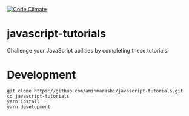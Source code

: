 [![Code Climate](https://codeclimate.com/github/aminmarashi/javascript-tutorials/badges/gpa.svg)](https://codeclimate.com/github/aminmarashi/javascript-tutorials)

# javascript-tutorials
Challenge your JavaScript abilities by completing these tutorials.

# Development

```
git clone https://github.com/aminmarashi/javascript-tutorials.git
cd javascript-tutorials
yarn install
yarn development
```
